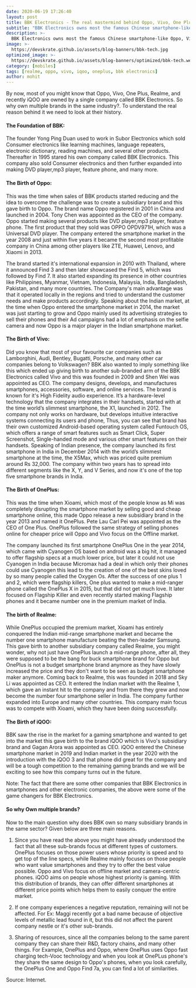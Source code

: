 ```yaml
---
date: 2020-06-19 17:26:40
layout: post
title: BBK Electronics - The real mastermind behind Oppo, Vivo, One Plus, Realme and iQOO
subtitle: "BBK Electronics owns most the famous Chinese smartphone-like Oppo, Vivo, OnePlus, Realme and iQOO and this is everything you need to know"
description: >-
  BBK Electronics owns most the famous Chinese smartphone-like Oppo, Vivo, OnePlus, Realme and iQOO and this is everything you need to know
image: >-
  https://devskrate.github.io/assets/blog-banners/bbk-tech.jpg
optimized_image: >-
  https://devskrate.github.io/assets/blog-banners/optimized/bbk-tech.webp
category: [mobiles]
tags: [realme, oppo, vivo, iqoo, oneplus, bbk electronics]
author: mohit
---
```


By now, most of you might know that Oppo, Vivo, One Plus, Realme, and recently iQOO are owned by a single company called BBK Electronics. So why own multiple brands in the same industry?. To understand the real reason behind it we need to look at their history.

#### The Foundation of BBK:

The founder Yong Ping Duan used to work in Subor Electronics which sold Consumer electronics like learning machines, language repeaters, electronic dictionary, reading machines, and several other products. Thereafter in 1995 stared his own company called BBK Electronics. This company also sold Consumer electronics and then further expanded into making DVD player,mp3 player, feature phone, and many more.
#### The Birth of Oppo:

This was the time when sales of BBK products started reducing and the idea to overcome the challenge was to create a subsidiary brand and this gave birth to Oppo. The brand name Oppo registered in 2001 in China and launched in 2004. Tony Chen was appointed as the CEO of the company. Oppo started making several products like DVD player,mp3 player, feature phone. The first product that they sold was OPPO OPDV971H, which was a Universal DVD player. The company entered the smartphone market in the year 2008 and just within five years it became the second most profitable company in China among other players like ZTE, Huawei, Lenovo, and Xiaomi in 2013.

The brand started it's international expansion in 2010 with Thailand, where it announced Find 3 and then later showcased the Find 5, which was followed by Find 7. It also started expanding its presence in other countries like Philippines, Myanmar, Vietnam, Indonesia, Malaysia, India, Bangladesh, Pakistan, and many more countries. The Company's main advantage was that it operated locally in the regions and tried to understand the customer needs and make products accordingly. Speaking about the Indian market, at the time when Oppo entered the smartphone market in 2014, the market was just starting to grow and Oppo mainly used its advertising strategies to sell their phones and their Ad campaigns had a lot of emphasis on the selfie camera and now Oppo is a major player in the Indian smartphone market.  

#### The Birth of Vivo:

Did you know that most of your favourite car companies such as Lamborghini, Audi, Bentley, Bugatti, Porsche, and many other car companies belong to Volkswagen? BBK also wanted to imply something like this which ended up giving birth to another sub-branded arm of the BBK Electronics called Vivo and this was founded in 2009 and Shen Wei was appointed as CEO. The company designs, develops, and manufactures smartphones, accessories, software, and online services. The brand is known for it's High Fidelity audio experience. It’s a hardware-level technology that the company integrates in their handsets, started with at the time world’s slimmest smartphone, the X1, launched in 2012. The company not only works on hardware, but develops intuitive interactive systems connecting its users and phone, Thus, you can see that brand has their own customized Android-based operating system called Funtouch OS, which offers a range of smart features such as Smart Click, Super Screenshot, Single-handed mode and various other smart features on their handsets. Speaking of Indian presence, the company launched its first smartphone in India in December 2014 with the world’s slimmest smartphone at the time, the X5Max, which was priced quite premium around Rs 32,000. The company within two years has to spread into different segments like the X, Y, and V Series, and now it's one of the top five smartphone brands in India.

#### The Birth of OnePlus:

This was the time when Xioami, which most of the people know as Mi was completely disrupting the smartphone market by selling good and cheap smartphone online, this made Oppo release a new subsidiary brand in the year 2013 and named it OnePlus. Pete Lau Carl Pei was appointed as the CEO of One Plus. OnePlus followed the same strategy of selling phones online for cheaper price will Oppo and Vivo focus on the Offline market.

The company launched its first smartphone OnePlus One in the year 2014, which came with Cyanogen OS based on android was a big hit, it managed to offer flagship specs at a much lower price, but later it could not use Cyanogen in India because Micromax had a deal in which only their phones could use Cyanogen this lead to the creation of one of the best skins loved by so many people called the Oxygen Os. After the success of one plus 1 and 2, which were flagship killers, One plus wanted to make a mid-ranger phone called the OnePlus X in 2015, but that did not get much love. It later focused on Flagship Killer and even recently started making Flagship phones and it became number one in the premium market of India.

#### The birth of Realme:

While OnePlus occupied the premium market, Xioami has entirely conquered the Indian mid-range smartphone market and became the number one smartphone manufacture beating the then-leader Samsung. This gave birth to another subsidiary company called Realme, you might wonder, why not just have OnePlus launch a mid-range phone, after all, they were supposed to be the bang for buck smartphone brand for Oppo but OnePlus is not a budget smartphone brand anymore as they have slowly increased the price and they don't want to be seen as budget smartphone maker anymore. Coming back to Realme, this was founded in 2018 and Sky Li was appointed as CEO. It entered the Indian market with the Realme 1, which gave an instant hit to the company and from there they grew and now become the number four smartphone seller in India. The company further expanded into Europe and many other countries. This company main focus was to compete with Xioami, which they have been doing successfully.

#### The Birth of iQOO:

BBK saw the rise in the market for a gaming smartphone and wanted to get into the market this gave birth to the brand iQOO which is Vivo's subsidiary brand and Gagan Arora was appointed as CEO. iQOO entered the Chinese smartphone market in 2019 and Indian market in the year 2020 with the introduction with the iQOO 3 and that phone did great for the company and will be a tough competition to the remaining gaming brands and we will be exciting to see how this company turns out in the future.

Note: The fact that there are some other companies that BBK Electronics in smartphones and other electronic companies, the above were some of the game changers for BBK Electronics.

#### So why Own multiple brands?

Now to the main question why does BBK own so many subsidiary brands in the same sector? Given below are three main reasons.

1. Since you have read the above you might have already understood the fact that all these sub-brands focus at different types of customers. OnePlus focuses on those power users whose priority is speed and to get top of the line specs, while Realme mainly focuses on those people who want value smartphones and they try to offer the best value possible. Oppo and Vivo focus on offline market and camera-centric phones. iQOO aims on people whose highest priority is gaming. With this distribution of brands, they can offer different smartphones at different price points which helps them to easily conquer the entire market.

2. If one company experiences a negative reputation, remaining will not be affected.
For Ex: Maggi recently got a bad name because of objective levels of metallic lead found in it, but this did not affect the parent company nestle or it's other sub-brands.

3. Sharing of resources, since all the companies belong to the same parent company they can share their R&D, factory chains, and many other things. 
For Example, OnePlus and Oppo, where OnePlus uses Oppo fast charging tech-Vooc technology and when you look at OnePLus phone's they share the same design to Oppo's phones, when you look carefully, the OnePlus One and Oppo Find 7a, you can find a lot of similarities. 

Source: Internet.
